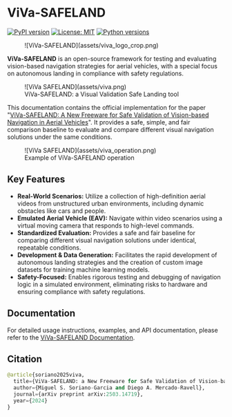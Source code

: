 # ViVa-SAFELAND

[![PyPI version](https://badge.fury.io/py/viva_safeland.svg)](https://badge.fury.io/py/viva-safeland)
[![License: MIT](https://img.shields.io/badge/License-MIT-yellow.svg)](https://opensource.org/licenses/MIT)
[![Python versions](https://img.shields.io/pypi/pyversions/viva_safeland.svg)](https://pypi.org/project/viva-safeland)

<figure markdown="span">
  ![ViVa-SAFELAND](assets/viva_logo_crop.png)
  <figcaption></figcaption>
</figure>

**ViVa-SAFELAND** is an open-source framework for testing and evaluating vision-based navigation strategies for aerial vehicles, with a special focus on autonomous landing in compliance with safety regulations.

<figure markdown="span">
  ![ViVa SAFELAND](assets/viva.png)
  <figcaption>ViVa-SAFELAND: a Visual Validation Safe Landing tool</figcaption>
</figure>


This documentation contains the official implementation for the paper "[ViVa-SAFELAND: A New Freeware for Safe Validation of Vision-based Navigation in Aerial Vehicles](https://arxiv.org/abs/2503.14719)". It provides a safe, simple, and fair comparison baseline to evaluate and compare different visual navigation solutions under the same conditions.

<figure markdown="span">
  ![ViVa SAFELAND](assets/viva_operation.png)
  <figcaption>Example of ViVa-SAFELAND operation</figcaption>
</figure>

## Key Features

-   **Real-World Scenarios:** Utilize a collection of high-definition aerial videos from unstructured urban environments, including dynamic obstacles like cars and people.
-   **Emulated Aerial Vehicle (EAV):** Navigate within video scenarios using a virtual moving camera that responds to high-level commands.
-   **Standardized Evaluation:** Provides a safe and fair baseline for comparing different visual navigation solutions under identical, repeatable conditions.
-   **Development & Data Generation:** Facilitates the rapid development of autonomous landing strategies and the creation of custom image datasets for training machine learning models.
-   **Safety-Focused:** Enables rigorous testing and debugging of navigation logic in a simulated environment, eliminating risks to hardware and ensuring compliance with safety regulations.

## Documentation
For detailed usage instructions, examples, and API documentation, please refer to the [ViVa-SAFELAND Documentation](https://juliodltv.github.io/viva_safeland/).

## Citation
```python
@article{soriano2025viva,
  title={ViVa-SAFELAND: a New Freeware for Safe Validation of Vision-based Navigation in Aerial Vehicles},
  author={Miguel S. Soriano-Garcia and Diego A. Mercado-Ravell},
  journal={arXiv preprint arXiv:2503.14719},
  year={2024}
}
```